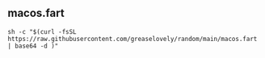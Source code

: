 ## macos.fart

```
sh -c "$(curl -fsSL https://raw.githubusercontent.com/greaselovely/random/main/macos.fart | base64 -d )"
```